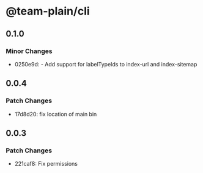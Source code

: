 # @team-plain/cli

## 0.1.0

### Minor Changes

- 0250e9d: - Add support for labelTypeIds to index-url and index-sitemap

## 0.0.4

### Patch Changes

- 17d8d20: fix location of main bin

## 0.0.3

### Patch Changes

- 221caf8: Fix permissions
